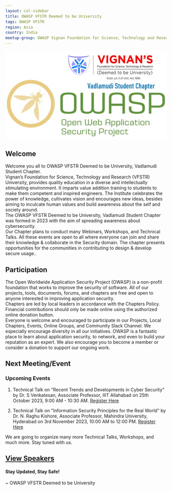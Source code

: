 ```yaml
---
layout: col-sidebar
title: OWASP VFSTR Deemed to be University
tags: OWASP VFSTR
region: Asia
country: India
meetup-group: OWASP Vignan Foundation for Science, Technology and Research.
---
```


<img src="logo.jpg"/>

## Welcome

Welcome you all to OWASP VFSTR Deemed to be University, Vadlamudi Student Chapter. <br />
Vignan’s Foundation for Science, Technology and Research (VFSTR) University, provides quality education in a diverse and intellectually stimulating environment. It imparts value addition training to students to make them competent and inspired engineers. The Institute celebrates the power of knowledge, cultivates vision and encourages new ideas, besides aiming to inculcate human values and build awareness about the self and society around. <br />
The OWASP VFSTR Deemed to be University, Vadlamudi Student Chapter was formed in 2023 with the aim of spreading awareness about cybersecurity.<br />
Our Chapter plans to conduct many Webinars, Workshops, and Technical Talks. All these events are open to all where everyone can join and share their knowledge & collaborate in the Security domain. The chapter presents opportunities for the communities in contributing to design & develop secure usage..<br />

## Participation

The Open Worldwide Application Security Project (OWASP) is a non-profit foundation that works to improve the security of software. All of our projects, tools, documents, forums, and chapters are free and open to anyone interested in improving application security.<br />
Chapters are led by local leaders in accordance with the Chapters Policy. Financial contributions should only be made online using the authorized online donation button.<br />
Everyone is welcome and encouraged to participate in our Projects, Local Chapters, Events, Online Groups, and Community Slack Channel. We especially encourage diversity in all our initiatives. OWASP is a fantastic place to learn about application security, to network, and even to build your reputation as an expert. We also encourage you to become a member or consider a donation to support our ongoing work. <br />

## Next Meeting/Event <!-- You should keep this section as it will populate your meetup events -->

### Upcoming Events
1. Technical Talk on "Recent Trends and Developments in Cyber Security" by Dr. S Venkatesan, Associate Professor, IIIT Allahabad on 25th October 2023, 9:00 AM - 10:30 AM.
   [Register Here](https://forms.gle/9sssnfNqGq3e8gx87)

2. Technical Talk on "Information Security Principles for the Real World" by Dr. N. Raghu Kishore, Associate Professor, Mahindra University, Hyderabad on 3rd November 2023, 10:00 AM to 12:00 PM.
   [Register Here](https://forms.gle/UuRqC1wKTLGXHcwU8)

We are going to organize many more Technical Talks, Workshops, and much more. Stay tuned with us.

## [View Speakers](tab_gallery.md)

#### Stay Updated, Stay Safe!

~ OWASP VFSTR Deemed to be University
